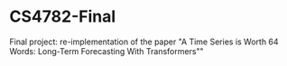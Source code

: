 # CS4782-Final
Final project: re-implementation of the paper "A Time Series is Worth 64 Words: Long-Term Forecasting With Transformers""
